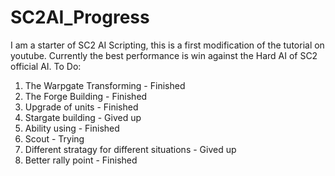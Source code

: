 # SC2AI_Progress
I am a starter of SC2 AI Scripting, this is a first modification of the tutorial on youtube. Currently the best performance is win against the Hard AI of SC2 official AI. 
To Do:
1. The Warpgate Transforming - Finished
2. The Forge Building - Finished
3. Upgrade of units - Finished
4. Stargate building - Gived up
5. Ability using - Finished
6. Scout - Trying
7. Different stratagy for different situations - Gived up
8. Better rally point - Finished
